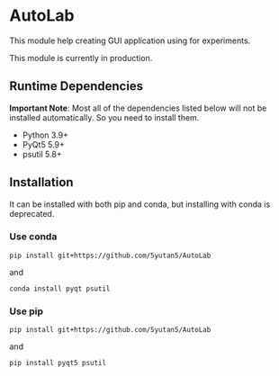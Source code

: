 # AutoLab

This module help creating GUI application using for experiments.

This module is currently in production.

## Runtime Dependencies

**Important Note**: Most all of the dependencies listed below will not be installed automatically. So you need to install them.

- Python 3.9+
- PyQt5 5.9+
- psutil 5.8+

## Installation

It can be installed with both pip and conda, but installing with conda is deprecated.

### Use conda

```
pip install git+https://github.com/5yutan5/AutoLab
```
and
```
conda install pyqt psutil
```

### Use pip

```
pip install git+https://github.com/5yutan5/AutoLab
```
and
```
pip install pyqt5 psutil
```
